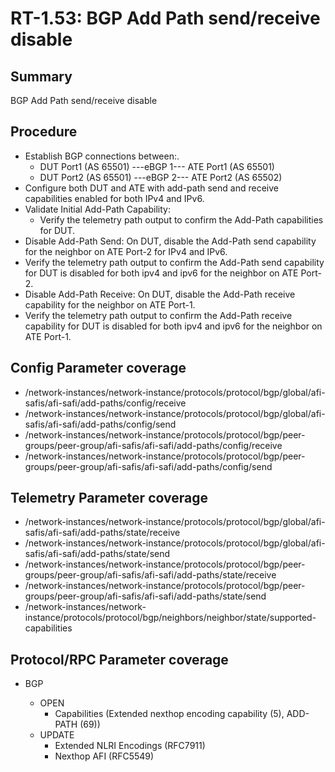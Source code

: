 # RT-1.53: BGP Add Path send/receive disable 

## Summary

BGP Add Path send/receive disable

## Procedure

*   Establish BGP connections between:.
    *   DUT Port1 (AS 65501) ---eBGP 1--- ATE Port1 (AS 65501)
    *   DUT Port2 (AS 65501) ---eBGP 2--- ATE Port2 (AS 65502)
*   Configure both DUT and ATE with add-path send and receive capabilities enabled for both IPv4 and IPv6.
*   Validate Initial Add-Path Capability: 
    *   Verify the telemetry path output to confirm the Add-Path capabilities for DUT.
*   Disable Add-Path Send: On DUT, disable the Add-Path send capability for the neighbor on ATE Port-2 for IPv4 and IPv6.
*   Verify the telemetry path output to confirm the Add-Path send capability for DUT is disabled for both ipv4 and ipv6 for the neighbor on ATE Port-2.
*   Disable Add-Path Receive: On DUT, disable the Add-Path receive capability for the neighbor on ATE Port-1.
*   Verify the telemetry path output to confirm the Add-Path receive capability for DUT is disabled for both ipv4 and ipv6 for the neighbor on ATE Port-1.

## Config Parameter coverage

*   /network-instances/network-instance/protocols/protocol/bgp/global/afi-safis/afi-safi/add-paths/config/receive
*   /network-instances/network-instance/protocols/protocol/bgp/global/afi-safis/afi-safi/add-paths/config/send
*   /network-instances/network-instance/protocols/protocol/bgp/peer-groups/peer-group/afi-safis/afi-safi/add-paths/config/receive
*   /network-instances/network-instance/protocols/protocol/bgp/peer-groups/peer-group/afi-safis/afi-safi/add-paths/config/send

## Telemetry Parameter coverage

*   /network-instances/network-instance/protocols/protocol/bgp/global/afi-safis/afi-safi/add-paths/state/receive
*   /network-instances/network-instance/protocols/protocol/bgp/global/afi-safis/afi-safi/add-paths/state/send
*   /network-instances/network-instance/protocols/protocol/bgp/peer-groups/peer-group/afi-safis/afi-safi/add-paths/state/receive
*   /network-instances/network-instance/protocols/protocol/bgp/peer-groups/peer-group/afi-safis/afi-safi/add-paths/state/send
*   /network-instances/network-instance/protocols/protocol/bgp/neighbors/neighbor/state/supported-capabilities

## Protocol/RPC Parameter coverage

*   BGP

    *   OPEN
        *   Capabilities (Extended nexthop encoding capability (5), ADD-PATH (69))
    *   UPDATE
        *   Extended NLRI Encodings (RFC7911)
        *   Nexthop AFI (RFC5549)
